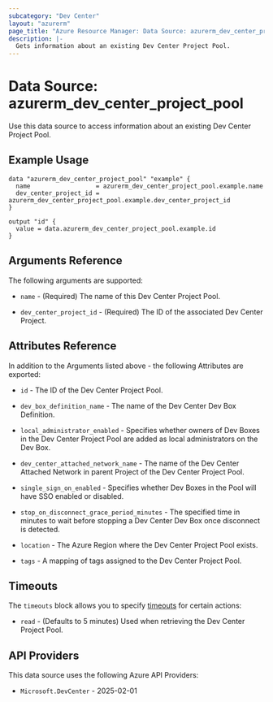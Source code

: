 ```yaml
---
subcategory: "Dev Center"
layout: "azurerm"
page_title: "Azure Resource Manager: Data Source: azurerm_dev_center_project_pool"
description: |-
  Gets information about an existing Dev Center Project Pool.
---
```


# Data Source: azurerm_dev_center_project_pool

Use this data source to access information about an existing Dev Center Project Pool.

## Example Usage

```hcl
data "azurerm_dev_center_project_pool" "example" {
  name                  = azurerm_dev_center_project_pool.example.name
  dev_center_project_id = azurerm_dev_center_project_pool.example.dev_center_project_id
}

output "id" {
  value = data.azurerm_dev_center_project_pool.example.id
}
```

## Arguments Reference

The following arguments are supported:

* `name` - (Required) The name of this Dev Center Project Pool.

* `dev_center_project_id` - (Required) The ID of the associated Dev Center Project.

## Attributes Reference

In addition to the Arguments listed above - the following Attributes are exported:

* `id` - The ID of the Dev Center Project Pool.

* `dev_box_definition_name` - The name of the Dev Center Dev Box Definition.

* `local_administrator_enabled` - Specifies whether owners of Dev Boxes in the Dev Center Project Pool are added as local administrators on the Dev Box.

* `dev_center_attached_network_name` - The name of the Dev Center Attached Network in parent Project of the Dev Center Project Pool.

* `single_sign_on_enabled` - Specifies whether Dev Boxes in the Pool will have SSO enabled or disabled.

* `stop_on_disconnect_grace_period_minutes` - The specified time in minutes to wait before stopping a Dev Center Dev Box once disconnect is detected.

* `location` - The Azure Region where the Dev Center Project Pool exists.

* `tags` - A mapping of tags assigned to the Dev Center Project Pool.

## Timeouts

The `timeouts` block allows you to specify [timeouts](https://developer.hashicorp.com/terraform/language/resources/configure#define-operation-timeouts) for certain actions:

* `read` - (Defaults to 5 minutes) Used when retrieving the Dev Center Project Pool.

## API Providers
<!-- This section is generated, changes will be overwritten -->
This data source uses the following Azure API Providers:

* `Microsoft.DevCenter` - 2025-02-01
